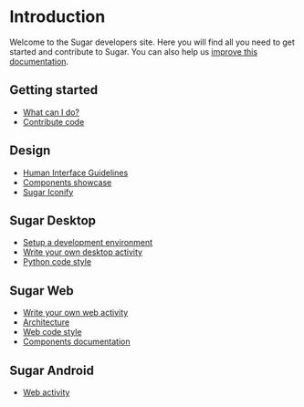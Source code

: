 Introduction
============

Welcome to the Sugar developers site. 
Here you will find all you need to get started and contribute to Sugar. 
You can also help us [improve this documentation](docs.md.html).

Getting started
---------------

* [What can I do?](what-can-i-do.md.html)
* [Contribute code](contributing.md.html)

Design
------
* [Human Interface Guidelines](HIG.md.html)
* [Components showcase](http://sugarlabs.github.io/sugar-web-samples/)
* [Sugar Iconify](sugar-iconfiy.md.html)

Sugar Desktop
---------
* [Setup a development environment](dev-environment.md.html)
* [Write your own desktop activity](desktop-activity.md.html)
* [Python code style](python-style.md.html)

Sugar Web
---------
* [Write your own web activity](web-activity.md.html)
* [Architecture](web-architecture.md.html)
* [Web code style](web-style.md.html)
* [Components documentation](sugar-web/README.md.html)

Sugar Android
-------------

* [Web activity](android.md.html)
